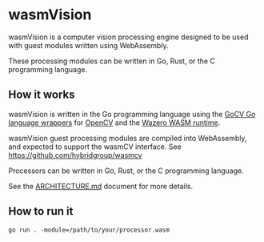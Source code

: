 # wasmVision

wasmVision is a computer vision processing engine designed to be used with guest modules written using WebAssembly.

These processing modules can be written in Go, Rust, or the C programming language.

## How it works

wasmVision is written in the Go programming language using the [GoCV Go language wrappers](https://github.com/hybridgroup/gocv) for [OpenCV](https://github.com/opencv/opencv) and the [Wazero WASM runtime](https://github.com/tetratelabs/wazero).

wasmVision guest processing modules are compiled into WebAssembly, and expected to support the wasmCV interface. See https://github.com/hybridgroup/wasmcv

Processors can be written in Go, Rust, or the C programming language.

See the [ARCHITECTURE.md](ARCHITECTURE.md) document for more details.

## How to run it

```shell
go run . -module=/path/to/your/processor.wasm
```

